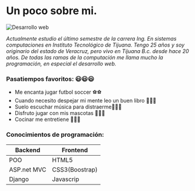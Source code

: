 # Un poco sobre mi.
![Desarrollo web](https://1.bp.blogspot.com/-EjNc_OQaN0U/Xhz4EOCLfyI/AAAAAAAAbw4/_wuE45E3JjIBMtjj-YPjmBDnfmNvtbuXwCLcBGAsYHQ/s640/post_materia.jpg)

_Actualmente estudio el último semestre de la carrera Ing. En sistemas computaciones en Instituto Tecnológico de Tijuana. Tengo 25 años y soy originario del estado de Veracruz, pero vivo en Tijuana B.c. desde hace 20 años. De todas las ramas de la computación me llama mucho la programación, en especial el desarrollo web._

### Pasatiempos favoritos: :smiley::smiley::smiley:

- Me encanta jugar futbol soccer :soccer::soccer:
- Cuando necesito despejar mi mente leo un buen libro :book::book::book:
- Suelo escuchar música para distraerme:musical_score::musical_score::musical_score:
- Disfruto jugar con mis mascotas :dog::dog::dog:
- Cocinar me entretiene :fork_and_knife::fork_and_knife::fork_and_knife:

### Conocimientos de programación:

Backend | Frontend
------------ | -------------
POO | HTML5
ASP.net MVC | CSS3(Boostrap)
Django | Javascrip
